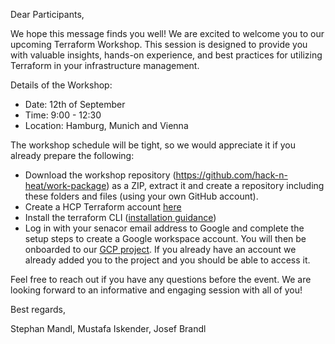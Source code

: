 Dear Participants,

We hope this message finds you well! We are excited to welcome you to our upcoming Terraform Workshop. This session is designed to provide you with valuable insights, hands-on experience, and best practices for utilizing Terraform in your infrastructure management.

Details of the Workshop:

- Date: 12th of September
- Time: 9:00 - 12:30
- Location: Hamburg, Munich and Vienna

The workshop schedule will be tight, so we would appreciate it if you already prepare the following:

- Download the workshop repository (https://github.com/hack-n-heat/work-package) as a ZIP, extract it and create a repository including these folders and files (using your own GitHub account).
- Create a HCP Terraform account [here](https://app.terraform.io/public/signup/account)
- Install the terraform CLI ([installation guidance](https://developer.hashicorp.com/terraform/install))
- Log in with your senacor email address to Google and complete the setup steps to create a Google workspace account. You will then be onboarded to our [GCP project](https://console.cloud.google.com/welcome?project=senacor-hack-and-heat-2024). If you already have an account we already added you to the project and you should be able to access it.

Feel free to reach out if you have any questions before the event. We are looking forward to an informative and engaging session with all of you!

Best regards,

Stephan Mandl, Mustafa Iskender, Josef Brandl
